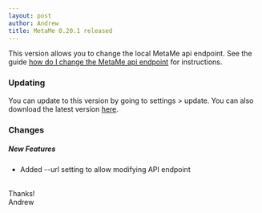 ```yaml
---
layout: post
author: Andrew
title: MetaMe 0.20.1 released
---
```


This version allows you to change the local MetaMe api endpoint. See the guide [how do I change the MetaMe api endpoint](/help/2020/11/14/how-do-i-change-the-metame-api-endpoint) for instructions.

### Updating

You can update to this version by going to settings > update. You can also download the latest version [here](/download.html).

### Changes

##### New Features
- Added --url setting to allow modifying API endpoint 

<br/>
Thanks!
<br/>
Andrew
